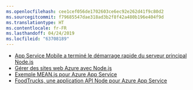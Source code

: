 ```yaml
---
ms.openlocfilehash: cee1cef056de1702603ce6ec92e262d41f9c80d2
ms.sourcegitcommit: f79685547dae318ad3b2f8f42a480b196e404f9d
ms.translationtype: HT
ms.contentlocale: fr-FR
ms.lasthandoff: 04/24/2019
ms.locfileid: "63708189"
---
```

- [App Service Mobile a terminé le démarrage rapide du serveur principal Node.js](https://azure.microsoft.com/resources/samples/app-service-mobile-nodejs-backend-quickstart/)
- [Gérer des sites web Azure avec Node.js](https://azure.microsoft.com/resources/samples/app-service-web-nodejs-manage/)
- [Exemple MEAN.js pour Azure App Service](https://azure.microsoft.com/resources/samples/meanjs/)
- [FoodTrucks, une application API Node pour Azure App Service](https://azure.microsoft.com/resources/samples/app-service-api-node-food-trucks/)